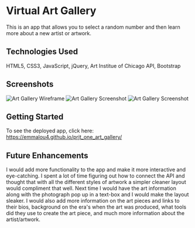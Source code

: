 # Virtual Art Gallery
This is an app that allows you to select a random number and then learn more about a new artist or artwork. 

## Technologies Used
HTML5, CSS3, JavaScript, jQuery, Art Institue of Chicago API, Bootstrap

## Screenshots
![Art Gallery Wireframe](img/screenShotOne.png.png)
![Art Gallery Screenshot](img/screenShotThree.png.png)
![Art Gallery Screenshot](img/screenShotTwo.png)

## Getting Started
To see the deployed app, click here: https://emmalou4.github.io/prjt_one_art_gallery/

## Future Enhancements
I would add more functionality to the app and make it more interactive and eye-catching. I spent a lot of time figuring out how to connect the API and thought that with all the different styles of artwork a simpler cleaner layout would compliment that well. Next time I would have the art information along with the photograph pop up in a text-box and I would make the layout sleaker. I would also add more information on the art pieces and links to their bios, background on the era's when the art was produced, what tools did they use to create the art piece, and much more information about the artist/artwork.  


